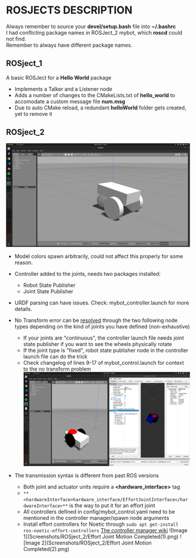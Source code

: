 # ROSJECTS DESCRIPTION
Always remember to source your **devel/setup.bash** file into **~/.bashrc**  
I had conflicting package names in ROSJect_2 mybot, which **roscd** could not find.  
Remember to always have different package names.
## ROSject_1



A basic ROSJect for a **Hello World** package
* Implements a Talker and a Listener node
* Adds a number of changes to the CMakeLists.txt of **hello_world** to accomodate a custom message file **num.msg**
* Due to auto CMake reload, a redundant **helloWorld** folder gets created, yet to remove it

## ROSject_2

![Model generated looks like this](Screenshots/ROSject_2/mybotSpawn.png)
* Model colors spawn arbitrarily, could not affect this properly for some reason.
* Controller added to the joints, needs two packages installed:
  * Robot State Publisher
  * Joint State Publisher
* URDF parsing can have issues. Check: mybot_controller.launch for more details.
* No Transform error can be [resolved](https://www.reddit.com/r/ROS/comments/e3u3ru/rviz_error_no_transform_from_wheel_left_link/f95lk3o?utm_source=share&utm_medium=web2x&context=3) through the two following node types depending on the kind of joints you have defined (non-exhaustive)
  * If your joints are "continuous", the controller launch file needs joint state publisher if you want to see the wheels physically rotate
  * If the joint type is "fixed", robot state publisher node in the controller launch file can do the trick
  * Check changelog of lines 9-17 of mybot_control.launch for context to the no transform problem
    ![Completed MybotSpawn](Screenshots/ROSject_2/mybotSpawn_completed.png)



* The transmission syntax is different from past ROS versions
  * Both joint and actuator units require a **<hardware_interface>** tag
  * `**<hardwareInterface>hardware_interface/EffortJointInterface</hardwareInterface>**` is the way to put it for an effort joint
  * All controllers defined in config/mybot_control.yaml need to be mentioned in the controller manager/spawn node arguments
  * Install effort controllers for Noetic through `sudo apt get-install ros-noetic-effort-controllers`
    [The controller manager wiki](http://wiki.ros.org/controller_manager)
![Image 1](Screenshots/ROSject_2/Effort Joint Motion Completed(1).png)
![Image 2](Screenshots/ROSject_2/Effort Joint Motion Completed(2).png)